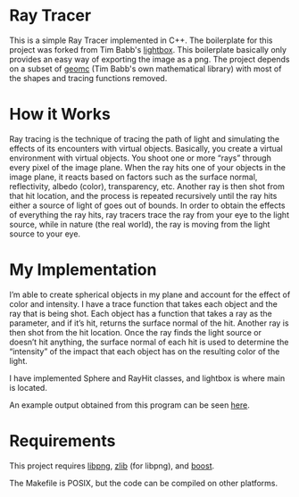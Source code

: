 Ray Tracer
==========

This is a simple Ray Tracer implemented in C++. The boilerplate for this project was forked from Tim Babb's [lightbox](https://github.com/trbabb/lightbox). This boilerplate basically only provides an easy way of exporting the image as a png.
The project depends on a subset of [geomc](https://github.com/trbabb/geomc) (Tim Babb's own mathematical library) with most of the shapes and tracing functions removed. 

How it Works
============

Ray tracing is the technique of tracing the path of light and simulating the effects of its encounters with virtual objects. Basically, you create a virtual environment with virtual objects. You shoot one or more “rays” through every pixel of the image plane. When the ray hits one of your objects in the image plane, it reacts based on factors such as the surface normal, reflectivity, albedo (color), transparency, etc. Another ray is then shot from that hit location, and the process is repeated recursively until the ray hits either a source of light of goes out of bounds. In order to obtain the effects of everything the ray hits, ray tracers trace the ray from your eye to the light source, while in nature (the real world), the ray is moving from the light source to your eye.

My Implementation
=================

I’m able to create spherical objects in my plane and account for the effect of color and intensity. I have a trace function that takes each object and the ray that is being shot. Each object has a function that takes a ray as the parameter, and if it’s hit, returns the surface normal of the hit. Another ray is then shot from the hit location. Once the ray finds the light source or doesn’t hit anything, the surface normal of each hit is used to determine the “intensity” of the impact that each object has on the resulting color of the light. 

I have implemented Sphere and RayHit classes, and lightbox is where main is located. 

An example output obtained from this program can be seen [here](https://github.com/jacobhillman1/Ray-Tracer/tree/master/output/test.png).

Requirements
============

This project requires [libpng](http://www.libpng.org/pub/png/libpng.html), [zlib](http://www.zlib.net/) (for libpng), and [boost](http://www.boost.org/).

The Makefile is POSIX, but the code can be compiled on other platforms.
